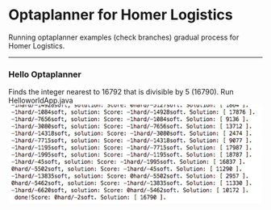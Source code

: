 # Optaplanner for Homer Logistics

Running optaplanner examples (check branches) gradual process for Homer Logistics.

---
### Hello Optaplanner
Finds the integer nearest to 16792 that is divisible by 5 (16790). Run HelloworldApp.java
<kbd><img src="https://github.com/ZhengRaymond/optaplanner/blob/master/persistent/helloOptaplanner.png"></kbd>


